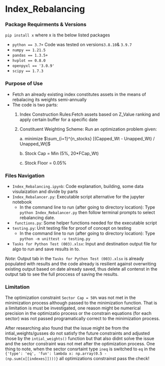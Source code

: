 # Index_Rebalancing

### Package Requirments & Versions
`pip install x` where x is the below listed packages
* `python == 3.7+` Code was tested on versions`3.8.10`& `3.9.7`
* `numpy == 1.21.5`
* `pandas == 1.3.5+`
* `hvplot == 0.8.0`
* `openpyxl == '3.0.9'`
* `scipy == 1.7.3`

### Purpose of Use
* Fetch an already existing index constitutes assets in the means of rebalacing its weights semi-annually
* The code is two parts:
    1. Index Construction Rules:Fetch assets based on Z_Value ranking and apply certain buffer for a specific date
    2. Constituent Weighting Scheme: Run an optimization problem given:
    
        a. minimize $\sum_{i=1}^{n_stocks} [(Capped_Wt - Unapped_Wt) / Unapped_Wt]$

        b. Stock Cap = Min (5%, 20*FCap_Wt)

        c. Stock Floor = 0.05%

### Files Navigation
* `Index_Rebalancing.ipynb`: Code explanation, building, some data visulaization and divide by parts
* `Index_Rebalancer.py`: Executable script alternative for the jupyter notebook
    - In the command line to run (after going to directory location): Type `python Index_Rebalancer.py` then follow terminal prompts to select rebalancing date.
* ` functions.py`: Some helper functions needed for the executable script
* `testing.py`: Unit testing file for proof of concept on testing
    - In the command line to run (after going to directory location): Type `python -m unittest -v testing.py`
* `Tasks for Python Test (003).xlsx`: Input and destination output file for algo to run and save results in to. 

*Note*: Output tab in the  `Tasks for Python Test (003).xlsx` is already populated with results and the code already is resilient against overwriting existing output based on date already saved, thus delete all contenst in the output tab to see the full proccess of saving the results.

### Limitation
The optimization constraint `Sector Cap = 50%` was not met in the minimization process although passed to the minimization
function. That is a limitation is must be investigated, one reason might be numerical precision in the optimizatio process
or the constrain equations (for each sector) was not passed programatically correct to the minimization process.

After researching also found that the issue might be from the intial_weights/gusses do not satisfy the future constraints and adjusted those by the `intial_weights()` function but that also didnt solve the issue and the sector constraint was not met after the optimization process.
One thing to note, when the sector consrtaint type `ineq` is switched to `eq` in the `{'type': 'eq', 'fun': lambda x: np.array(0.5 - (np.sum(x[[indexes]])))}` all optimizations constrainst pass the check!

